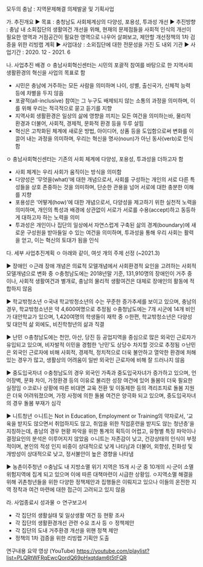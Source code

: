 모두의 충남 : 지역문제해결 의제발굴 및 기획사업


가. 추진개요
▶ 목표 : 충청남도 사회체계상의 다양성, 포용성, 투과성 개선
▶ 추진방향 : 충남 내 소회집단의 생활여건 개선을 위해, 현재의 문제점들을 사회적 인식의 개선이 필요한 영역과 거점공간이 필요한 영역으로 나우어 살펴보고, 제안할 개선정책의 1차 검증을 위한 리빙랩 계획
▶ 사업대상 : 소외집단에 대한 전문성을 가진 도 내외 기관
▶ 사업기간 : 2020. 12 - 2021. 6 

나. 사업추진 배경
ㅇ 충남사회혁신센터는 시민의 포괄적 참여를 바탕으로 한 지역사회 생활환경의 혁신을 사업의 목표로 함
  - 시민은 충남에 거주하는 모든 사람을 의미하며 나이, 성별, 출신국가, 신체적 능력 등에 차별을 두지 않음
  - 포괄적(all-inclusive) 참여는 그 누구도 배제되지 않는 소통의 과정을 의미하며,  이를 위해 우리는 적극적으로 묻고 듣기를 지향
  - 지역사회 생활환경은 일상의 삶에 영향을 끼치는 모든 여건을 의미하는바, 물리적 환경과 더불어, 사회적, 경제적, 문화적 환경 등을 두루 살핌
  - 혁신은 고착화된 체계에 새로운 방법, 아이디어, 상품 등을 도입함으로써 변화를 이끌어 내는 과정을 의미하며, 우리는 혁신을 명사(noun)가 아닌 동사(verb)로 인식함

ㅇ 충남사회혁신센터는 기존의 사회 체계에 다양성, 포용성, 투과성을 더하고자 함
  - 사회 체계는 우리 사회가 움직이는 방식을 의미함
  - 다양성은 ‘무엇을(what)’에 대한 개념으로서, 사회를 구성하는 개인의 서로 다른 특성들을 상호 존중하는 것을 의미하며, 단순한 관용을 넘어 서로에 대한 충분한 이해를 지향
  - 포용성은 ‘어떻게(how)’에 대한 개념으로서, 다양성을 제고하기 위한 실천적 노력을 의미하며, 개인의 특성과 배경에 상관없이 서로가 서로를 수용(accept)하고 동등하게 대하고자 하는 노력을 의미
  - 투과성은 개인이나 집단의 일상에서 자연스럽게 구축된 삶의 경계(boundary)에 새로운 구성원을 받아들일 수 있는 여건을 의미하며, 투과성을 통해 우리 사회는 활력을 얻고, 이는 혁신의 토대가 됨을 인식


다. 세부 사업추진계획
ㅇ 아래와 같이, 여섯 개의 주제 선정 (~2021.3)

▶ 장애인
ㅇ근래 장애 개념은 의료적 모델개념에서 사회환경적 요인을 고려하는 사회적 모델개념으로 변화 중
ㅇ충청남도에는 2018년말 기준, 131,910명의 장애인이 거주 중이나, 사회적 생활여건과 별개로, 충남의 물리적 생활여건은 대체로 장애인의 활동에 적합하지 않음

▶ 학교밖청소년
ㅇ국내 학교밖청소년의 수는 꾸준한 증가추세를 보이고 있으며, 충남의 경우, 학교밖청소년은 약 4,600여명으로 추정됨
ㅇ충청남도에는 7개 시군에 14개 비인가 대안학교가 있으며, 1,420여명의 학생들이 재학 중
ㅇ한편, 학교밖청소년은 다양성 및 대안적 삶 외에도, 비진학청년의 삶과 직결

▶ 난민
ㅇ충청남도에는 천안, 아산, 당진 등 공업지역을 중심으로 많은 외국인 근로자가 유입되고 있으며, 비자발적 이민을 경험한 ‘난민’도 상당수 차지할 것으로 추정됨
ㅇ난민은 외국인 근로자에 비해 사회적, 경제적, 정치적으로 더욱 불안하고 열악한 환경에 처해있는 경우가 많고, 생활상의 어려움이 일반 외국인 근로자에 비해 잘 드러나지 않음

▶ 중도입국자녀
ㅇ충청남도의 경우 외국인 가족과 중도입국자녀가 증가하고 있으며, 언어장벽, 문화 차이, 가정환경 등의 이유로 불리한 성장 여건에 있어 돌봄이 더욱 필요한 실정임
ㅇ코로나 상황에 따른 비대면 교육 전환 및 이동제한 등의 격리조치로 돌봄 지원은 더욱 어려워졌으며, 가정 사정에 의한 돌봄 여건은 양극화 되고 있으며, 중도입국자녀의 경우 돌봄 부재가 심각 

▶ 니트청년
ㅇ니트는 Not in Education, Employment or Training의 약자로서, ‘교육을 받지도 않으면서 취업하지도 않고, 취업을 위한 직업훈련을 받지도 않는 청년층’을 지칭하는데, 충남의 경우 현황 파악을 위한 통계의 획득이 어렵고, 유형별 특징 파악이나 결정요인의 분석은 이루어지지 않았음
ㅇ니트는 자존감이 낮고, 건강상태의 인식이 부정적이며, 본인의 적성 인지 비중이 상대적으로 낮게 나타남과 더불어, 외향성, 친화성 및 개방성이 상대적으로 낮고, 정서불안이 높은 경향을 나타냄

▶ 농촌이주청년
ㅇ충남도 내 지방소멸 위기 지역은 15개 시·군 중 10개의 시·군이 소멸 위험지역에 집계 되고 있으며 이에 따른 대책마련이 시급한 상황임. 
ㅇ지역소멸 해결을 위해 귀촌청년들을 위한 다양한 정책제안과 집행들은 이뤄지고 있으나 이들의 온전한 지역 정착과 여건 마련에 대한 접근이 고려되고 있지 않음

라. 사업종료시 성과물
ㅇ 연구보고서
  - 각 집단의 생활실태 및 일상생활 여건 등 현황 조사
  - 각 집단의 생활환경개선 관련 수요 조사 등 
ㅇ 정책제안
  - 각 집단의 도내 거주환경 개선을 위핸 정책 제안
  - 정책의 1차 검증을 위한 리빙랩 기획안 도출
 
연구내용 요약 영상 (YouTube) 
https://youtube.com/playlist?list=PLQRtWFRqEwcQordQ69pHxqtdam6t5tFQR
